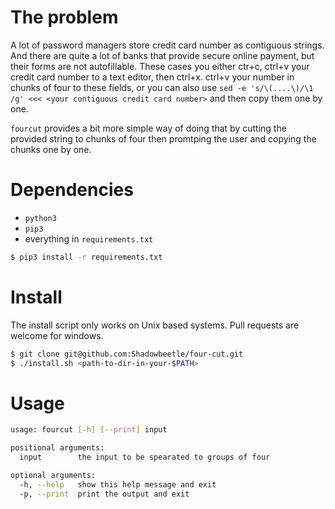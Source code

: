 # The problem

A lot of password managers store credit card number as contiguous strings. And there are quite a lot of banks that provide secure online payment, but their forms are not autofillable. These cases you either ctr+c, ctrl+v your credit card number to a text editor, then ctrl+x. ctrl+v your number in chunks of four to these fields, or you can also use `sed -e 's/\(....\)/\1 /g' <<< <your contiguous credit card number>` and then copy them one by one.

`fourcut` provides a bit more simple way of doing that by cutting the provided string to chunks of four then promtping the user and copying the chunks one by one.

# Dependencies

* `python3`
* `pip3`
* everything in `requirements.txt`

```sh
$ pip3 install -r requirements.txt
```

# Install

The install script only works on Unix based systems. Pull requests are welcome for windows.

```sh
$ git clone git@github.com:Shadowbeetle/four-cut.git
$ ./install.sh <path-to-dir-in-your-$PATH>
```

# Usage

```sh
usage: fourcut [-h] [--print] input

positional arguments:
  input        the input to be spearated to groups of four

optional arguments:
  -h, --help   show this help message and exit
  -p, --print  print the output and exit
```
